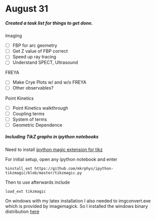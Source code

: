 # August 31

##### Created a task list for things to get done.

Imaging
- [ ] FBP for arc geometry
- [ ] Get Z value of FBP correct
- [ ] Speed up ray tracing
- [ ] Understand SPECT, Ultrasound

FREYA
- [ ] Make Crye Plots w/ and w/o FREYA
- [ ] Other observables?

Point Kinetics
- [ ] Point Kinetics walkthrough
- [ ] Coupling terms
- [ ] System of terms
- [ ] Geometric Dependence

##### Including TikZ graphs in ipython notebooks

Need to install [ipython magic extension for tikz](https://github.com/mkrphys/ipython-tikzmagic)

For initial setup, open any ipython notebook and enter 

`%install_ext https://github.com/mkrphys/ipython-tikzmagic/blob/master/tikzmagic.py`

Then to use afterwards include

`load_ext tikzmagic`

On windows with my latex installation I also needed to imgconvert.exe which is provided by imagemagick. So I installed the windows binary distribution [here](http://www.imagemagick.org/script/binary-releases.php#windows)
